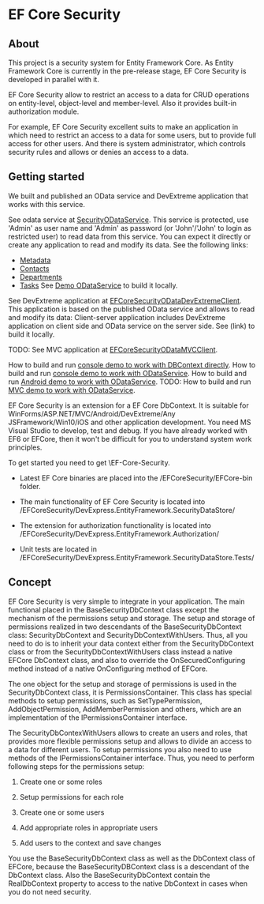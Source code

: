 # EF Core Security 
## About 

This project is a security system for Entity Framework Core. As Entity Framework Core is currently in the pre-release stage, EF Core Security is developed in parallel with it.

EF Core Security allow to restrict an access to a data for CRUD operations on entity-level, object-level and member-level. Also it provides built-in authorization module. 

For example, EF Core Security excellent suits to make an application in which need to restrict an access to a data for some users, but to provide full access for other users. 
And there is system administrator, which controls security rules and allows or denies an access to a data.

## Getting started 

We built and published an OData service and DevExtreme application that works with this service.

See odata service at [SecurityODataService](http://efcoresecurityodataservicedemo.azurewebsites.net/). This service is protected, use 'Admin' as user name and 'Admin' as password (or 'John'/'John' to login as restricted user) to read data from this service. You can expect it directly or create any application to read and modify its data. See the following links:
- [Metadata](http://efcoresecurityodataservicedemo.azurewebsites.net/$metadata)
- [Contacts](http://efcoresecurityodataservicedemo.azurewebsites.net/Contacts)
- [Departments](http://efcoresecurityodataservicedemo.azurewebsites.net/Departments)
- [Tasks](http://efcoresecurityodataservicedemo.azurewebsites.net/Tasks)
See [Demo ODataService](https://github.com/DevExpress/EF-Core-Security/tree/master/EFCoreSecurityDemos/EFCoreSecurityODataService) to build it locally.

See DevExtreme application at [EFCoreSecurityODataDevExtremeClient](link). This application is based on the published OData service and allows to read and modify its data: Client-server application includes DevExtreme application on client side and OData service on the server side. See (link) to build it locally.

TODO: See MVC application at [EFCoreSecurityODataMVCClient](link). 

How to build and run [console demo to work with DBContext directly](link).
How to build and run [console demo to work with ODataService](link).
How to build and run [Android demo to work with ODataService](link).
TODO: How to build and run [MVC demo to work with ODataService](link).

EF Core Security is an extension for a EF Core DbContext. It is suitable for WinForms/ASP.NET/MVC/Android/DevExtreme/Any JSFramework/Win10/iOS and other application development. 
You need MS Visual Studio to develop, test and debug. If you have already worked with EF6 or EFCore, then it won't be difficult for you to understand system work principles. 

To get started you need to get \EF-Core-Security.

- Latest EF Core binaries are placed into the /EFCoreSecurity/EFCore-bin folder.

- The main functionality of EF Core Security is located into /EFCoreSecurity/DevExpress.EntityFramework.SecurityDataStore/

- The extension for authorization functionality is located into /EFCoreSecurity/DevExpress.EntityFramework.Authorization/ 

- Unit tests are located in /EFCoreSecurity/DevExpress.EntityFramework.SecurityDataStore.Tests/

## Concept

EF Core Security is very simple to integrate in your application. The main functional placed in the BaseSecurityDbContext class except the mechanism of the permissions setup and storage. 
The setup and storage of permissions realized in two descendants of the BaseSecurityDbContext class: SecurityDbContext and SecurityDbContextWithUsers. 
Thus, all you need to do is to inherit your data context either from the SecurityDbContext class or from the SecurityDbContextWithUsers class instead a native EFCore DbContext class, 
and also to override the OnSecuredConfiguring method instead of a native OnConfiguring method of EFCore.

The one object for the setup and storage of permissions is used in the SecurityDbContext class, it is PermissionsContainer. 
This class has special methods to setup permissions, such as SetTypePermission, AddObjectPermission, AddMemberPermission and others, which are an implementation of the IPermissionsContainer interface.

The SecurityDbContexWithUsers allows to create an users and roles, that provides more flexible permissions setup and allows to divide an access to a data for different users. 
To setup permissions you also need to use methods of the IPermissionsContainer interface. Thus, you need to perform following steps for the permissions setup:

1. Create one or some roles

2. Setup permissions for each role

3. Create one or some users

4. Add appropriate roles in appropriate users

5. Add users to the context and save changes

You use the BaseSecurityDbContext class as well as the DbContext class of EFCore, because the BaseSecurityDBContext class is a descendant of the DbContext class. 
Also the BaseSecurityDbContext contain the RealDbContext property to access to the native DbContext in cases when you do not need security.
